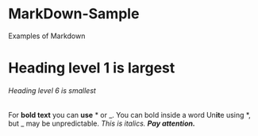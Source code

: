 # MarkDown-Sample
Examples of Markdown

# Heading level 1 is largest

###### Heading level 6 is smallest

For **bold text** you can __use__ * or _.
You can bold inside a word Un**it**e using *, but _ may be unpredictable.
*This is italics.*
***Pay attention.***

